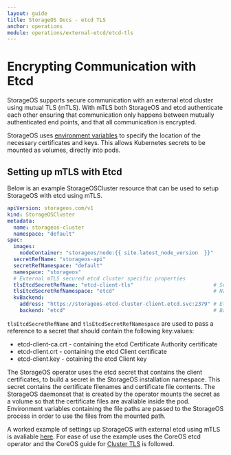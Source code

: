 ```yaml
---
layout: guide
title: StorageOS Docs - etcd TLS
anchor: operations
module: operations/external-etcd/etcd-tls
---
```


# Encrypting Communication with Etcd

StorageOS supports secure communication with an external etcd cluster using
mutual TLS (mTLS). With mTLS both StorageOS and etcd authenticate each other
ensuring that communication only happens between mutually authenticated end
points, and that all communication is encrypted.

StorageOS uses [environment variables](/docs/reference/envvars) to specify the
location of the necessary certificates and keys. This allows Kubernetes secrets
to be mounted as volumes, directly into pods.

## Setting up mTLS with Etcd

Below is an example StorageOSCluster resource that can be used to setup
StorageOS with etcd using mTLS.

```yaml
apiVersion: storageos.com/v1
kind: StorageOSCluster
metadata:
  name: storageos-cluster
  namespace: "default"
spec:
  images:
    nodeContainer: "storageos/node:{{ site.latest_node_version  }}"
  secretRefName: "storageos-api"
  secretRefNamespace: "default"
  namespace: "storageos"
  # External mTLS secured etcd cluster specific properties
  tlsEtcdSecretRefName: "etcd-client-tls"                          # Secret containing etcd client certificates
  tlsEtcdSecretRefNamespace: "etcd"                                # Namespace of the client certificates secret
  kvBackend:
    address: "https://storageos-etcd-cluster-client.etcd.svc:2379" # Etcd client service address.
    backend: "etcd"                                                # Backend type
```

`tlsEtcdSecretRefName` and `tlsEtcdSecretRefNamespace` are used to pass a
reference to a secret that should contain the following key:values:
* etcd-client-ca.crt - containing the etcd Certificate Authority certificate
* etcd-client.crt - containing the etcd Client certificate
* etcd-client.key - cotaining the etcd Client key

The StorageOS operator uses the etcd secret that contains the client
certificates, to build a secret in the StorageOS installation namespace. This
secret contains the certificate filenames and certificate file contents. The
StorageOS daemonset that is created by the operator mounts the secret as a
volume so that the certificate files are avaliable inside the pod. Environment
variables containing the file paths are passed to the StorageOS process in
order to use the files from the mounted path.

A worked example of settings up StorageOS with external etcd using mTLS is avaliable
[here](https://github.com/storageos/deploy/tree/master/k8s/deploy-storageos/etcd-tls).
For ease of use the example uses the CoreOS etcd operator and the CoreOS guide
for [Cluster
TLS](https://github.com/coreos/etcd-operator/blob/master/doc/user/cluster_tls.md)
is followed.
